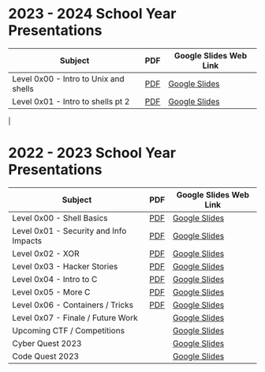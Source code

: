 # 2023 - 2024 School Year Presentations

|  Subject                                 |    PDF                                            | Google Slides Web Link                                                                                                                                                                    |
|------------------------------------------|---------------------------------------------------|-------------------------------------------------------------------------------------------------------------------------------------------------------------------------------------------|
| Level 0x00 - Intro to Unix and shells    | [PDF](Level_0x00-Intro_to_shells.pdf)             | [Google Slides](https://docs.google.com/presentation/d/e/2PACX-1vSYm5iBH-bnUcK6-3WsV51GKMzwwFTtkswm3K-n6mp4QrAjbhfjZ_205W8EY3Bi7FBd1CtuOrGzadxo/pub?start=false&loop=false&delayms=60000) |
| Level 0x01 - Intro to shells pt 2        | [PDF](Levle_0x01-Intro_to_shells_pt2.pdf)         | [Google Slides](https://docs.google.com/presentation/d/e/2PACX-1vSqY5z3YuN3BJmIZXXRmmK4dtjPU4WyhAPq4GS0NSZ_yXs099qN-Xvt5apuQsW7mNX_bZBf7WhlH3NR/pub?start=false&loop=false&delayms=60000) |
|


# 2022 - 2023 School Year Presentations

|  Subject                                 |    PDF                                              | Google Slides Web Link                                                                                                                                                                    |
|------------------------------------------|-----------------------------------------------------|-------------------------------------------------------------------------------------------------------------------------------------------------------------------------------------------|
| Level 0x00 - Shell Basics                | [PDF](Y22/Level_0x00-Shell_Basics.pdf)              | [Google Slides](https://docs.google.com/presentation/d/e/2PACX-1vRgbdyEwwo5VLEUkGAq0ci7vTSTUi0LgWPJYXvv3Fqe40_7RKDucrnkr4IO1EjOzgRdNVf5ayGskazC/pub?start=false&loop=false&delayms=10000) |
| Level 0x01 - Security and Info Impacts   | [PDF](Y22/Level_0x01-Security_Info_And_Impacts.pdf) | [Google Slides](https://docs.google.com/presentation/d/e/2PACX-1vRthBotDkEag_vQT2IQAeqFI34Q-T21nFvkUa05jjMzh9A0-dGuvEATlC9jyaP_11m9PxcUqRnyj7Tz/pub?start=true&loop=false&delayms=10000)  |
| Level 0x02 - XOR                         | [PDF](Y22/Level_0x02-XOR.pdf)                       | [Google Slides](https://docs.google.com/presentation/d/e/2PACX-1vRBddm45HYAMlYMRxEh9tlKYKxtpNx0Neh1CbIugTQ5udcC3ABpR3ii3se-YhoGtrAJlhKVody5ygSp/pub?start=true&loop=false&delayms=10000)  |
| Level 0x03 - Hacker Stories              | [PDF](Y22/Level_0x03-Hacker_Stories.pdf)            | [Google Slides](https://docs.google.com/presentation/d/e/2PACX-1vR78YB10yFCmSLEwf6ciNO9mJ3dL4eLE1DL2KmrN_Rkd8nXfFdb2P3lVwXjN3uQSniXcXGFk9kws7Z0/pub?start=true&loop=false&delayms=10000)  |
| Level 0x04 - Intro to C                  | [PDF](Y22/Level_0x04-Intro_to_C.pdf)                | [Google Slides](https://docs.google.com/presentation/d/e/2PACX-1vTXICRonieFmsyTPNRw3k69GKvpJHBseDQK7hYciDU_gArhYuoxsGiDtwUCOlx7om0modpWKKORKuvF/pub?start=true&loop=false&delayms=10000)  |
| Level 0x05 - More C                      | [PDF](Y22/Level_0x05-More_C.pdf)                    | [Google Slides](https://docs.google.com/presentation/d/e/2PACX-1vSmc8878yCJkCYKV08bIQGtAoXYFCivOiEbGsUY1ML2-dod5rT0kX5djU9oq7yjJkf7BR-exELoQkJR/pub?start=true&loop=false&delayms=10000)  |
| Level 0x06 - Containers / Tricks         | [PDF](Y22/Level_0x06-Containers_Tricks.pdf)         | [Google Slides](https://docs.google.com/presentation/d/e/2PACX-1vQMPaAkBRN9faOB3HJY8qY1li8YPJS5yqpqRXuFfs78Rs2k9k2FW0jADGnyuz-ib2S-hOMcUd2gob8C/pub?start=false&loop=false&delayms=60000) |
| Level 0x07 - Finale / Future Work        |                                                     | [Google Slides](https://docs.google.com/presentation/d/e/2PACX-1vSNlODZ4Q7whLPwRiN7SVgIMvltd3b-b0HWmb8-Z-x6oYPS2-NxmR38-o8IPfDfBSi5sXMCYCS5PnvY/pub?start=false&loop=false&delayms=60000) |
| Upcoming CTF / Competitions              |                                                     | [Google Slides](https://docs.google.com/presentation/d/e/2PACX-1vSdrhH87tQJX4Nc7wh_8hutYwZQ9MXnjJ9O8zkk9iGvZhtktQoPn2DZ0yJni1j6NsfXJOdvLw3C9sBt/pub?start=false&loop=false&delayms=10000) |
| Cyber Quest 2023                         |                                                     | [Google Slides](https://docs.google.com/presentation/d/e/2PACX-1vTbaa5Qb1RQZ-yzxTc58xCajBgzp4Z0wLVWiES_iEbmVSaIaNv2XMe610cXMj9D7bJeNanRY3C8AQO1/pub?start=false&loop=false&delayms=60000) |
| Code Quest 2023                          |                                                     | [Google Slides](https://docs.google.com/presentation/d/e/2PACX-1vSpR72JuXDQPoGL2xBembzigClxMAyRPGO8WavDeLkODp3Bh1nFYyP3uucw2__o1FkfcaFSTf9C7e8-/pub?start=false&loop=false&delayms=10000) |


